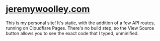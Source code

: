 # [jeremywoolley.com](https://jeremywoolley.com)

This is my personal site! It's static, with the addition of a few API routes, running on Cloudflare Pages. There's no build step, so the View Source button allows you to see the exact code that I typed, unminified.
